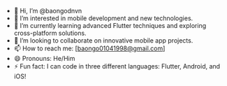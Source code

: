 - 👋 Hi, I’m @baongodnvn
- 👀 I’m interested in mobile development and new technologies.
- 🌱 I’m currently learning advanced Flutter techniques and exploring cross-platform solutions.
- 💞️ I’m looking to collaborate on innovative mobile app projects.
- 📫 How to reach me: [baongo01041998@gmail.com]
- 😄 Pronouns: He/Him
- ⚡ Fun fact: I can code in three different languages: Flutter, Android, and iOS!
